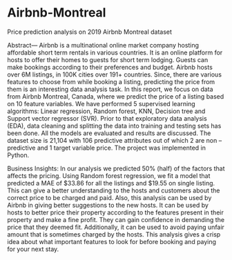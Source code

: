 # Airbnb-Montreal
Price prediction analysis on 2019 Airbnb Montreal dataset

Abstract— Airbnb is a multinational online market company hosting affordable short term rentals in various countries. It is an online platform for hosts to offer their homes to guests for short term lodging. Guests can make bookings according to their preferences and budget. Airbnb hosts over 6M listings, in 100K cities over 191+ countries. Since, there are various features to choose from while booking a listing, predicting the price from them is an interesting data analysis task.
In this report, we focus on data from Airbnb Montreal, Canada, where we predict the price of a listing based on 10 feature variables. We have performed 5 supervised learning algorithms: Linear regression, Random forest, KNN, Decision tree and Support vector regressor (SVR). Prior to that exploratory data analysis (EDA), data cleaning and splitting the data into training and testing sets has been done. All the models are evaluated and results are discussed.
The dataset size is 21,104 with 106 predictive attributes out of which 2 are non – predictive and 1 target variable price. The project was implemented in Python.

Business Insights: 
In our analysis we predicted 50% (half) of the factors that affects the pricing. Using Random forest regression, we fit a model that predicted a MAE of $33.86 for all the listings and $19.55 on single listing. This can give a better understanding to the hosts and customers about the correct price to be charged and paid. Also, this analysis can be used by Airbnb in giving better suggestions to the new hosts. It can be used by hosts to better price their property according to the features present in their property and make a fine profit. They can gain confidence in demanding the price that they deemed fit.
Additionally, it can be used to avoid paying unfair amount that is sometimes charged by the hosts. This analysis gives a crisp idea about what important features to look for before booking and paying for your next stay.
